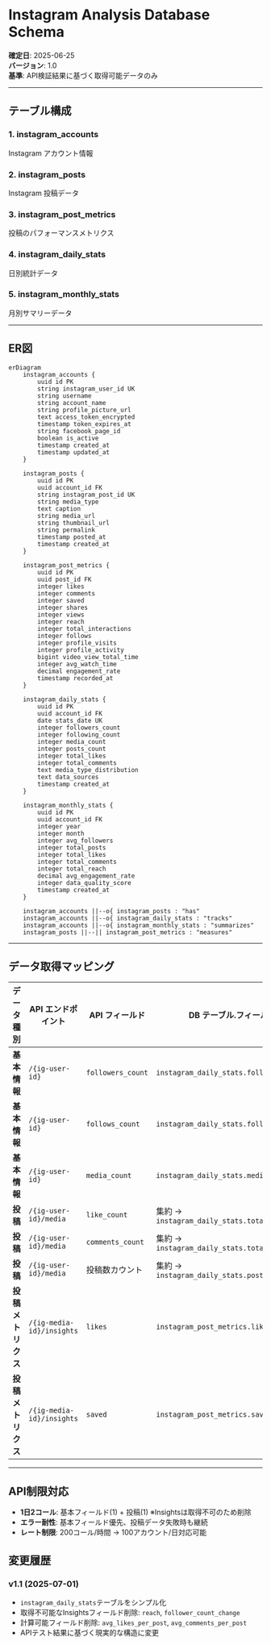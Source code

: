 # Instagram Analysis Database Schema

**確定日**: 2025-06-25  
**バージョン**: 1.0  
**基準**: API検証結果に基づく取得可能データのみ  

---

## テーブル構成

### 1. instagram_accounts
Instagram アカウント情報

### 2. instagram_posts  
Instagram 投稿データ

### 3. instagram_post_metrics
投稿のパフォーマンスメトリクス

### 4. instagram_daily_stats
日別統計データ

### 5. instagram_monthly_stats
月別サマリーデータ

---

## ER図

```mermaid
erDiagram
    instagram_accounts {
        uuid id PK
        string instagram_user_id UK
        string username
        string account_name
        string profile_picture_url
        text access_token_encrypted
        timestamp token_expires_at
        string facebook_page_id
        boolean is_active
        timestamp created_at
        timestamp updated_at
    }

    instagram_posts {
        uuid id PK
        uuid account_id FK
        string instagram_post_id UK
        string media_type
        text caption
        string media_url
        string thumbnail_url
        string permalink
        timestamp posted_at
        timestamp created_at
    }

    instagram_post_metrics {
        uuid id PK
        uuid post_id FK
        integer likes
        integer comments
        integer saved
        integer shares
        integer views
        integer reach
        integer total_interactions
        integer follows
        integer profile_visits
        integer profile_activity
        bigint video_view_total_time
        integer avg_watch_time
        decimal engagement_rate
        timestamp recorded_at
    }

    instagram_daily_stats {
        uuid id PK
        uuid account_id FK
        date stats_date UK
        integer followers_count
        integer following_count
        integer media_count
        integer posts_count
        integer total_likes
        integer total_comments
        text media_type_distribution
        text data_sources
        timestamp created_at
    }

    instagram_monthly_stats {
        uuid id PK
        uuid account_id FK
        integer year
        integer month
        integer avg_followers
        integer total_posts
        integer total_likes
        integer total_comments
        integer total_reach
        decimal avg_engagement_rate
        integer data_quality_score
        timestamp created_at
    }

    instagram_accounts ||--o{ instagram_posts : "has"
    instagram_accounts ||--o{ instagram_daily_stats : "tracks"
    instagram_accounts ||--o{ instagram_monthly_stats : "summarizes"
    instagram_posts ||--|| instagram_post_metrics : "measures"
```

---

## データ取得マッピング

| データ種別 | API エンドポイント | API フィールド | DB テーブル.フィールド |
|-----------|------------------|---------------|---------------------|
| **基本情報** | `/{ig-user-id}` | `followers_count` | `instagram_daily_stats.followers_count` |
| **基本情報** | `/{ig-user-id}` | `follows_count` | `instagram_daily_stats.following_count` |
| **基本情報** | `/{ig-user-id}` | `media_count` | `instagram_daily_stats.media_count` |
| **投稿** | `/{ig-user-id}/media` | `like_count` | 集約 → `instagram_daily_stats.total_likes` |
| **投稿** | `/{ig-user-id}/media` | `comments_count` | 集約 → `instagram_daily_stats.total_comments` |
| **投稿** | `/{ig-user-id}/media` | 投稿数カウント | 集約 → `instagram_daily_stats.posts_count` |
| **投稿メトリクス** | `/{ig-media-id}/insights` | `likes` | `instagram_post_metrics.likes` |
| **投稿メトリクス** | `/{ig-media-id}/insights` | `saved` | `instagram_post_metrics.saved` |

---

## API制限対応

- **1日2コール**: 基本フィールド(1) + 投稿(1) ※Insightsは取得不可のため削除
- **エラー耐性**: 基本フィールド優先、投稿データ失敗時も継続
- **レート制限**: 200コール/時間 → 100アカウント/日対応可能

## 変更履歴

### v1.1 (2025-07-01)
- `instagram_daily_stats`テーブルをシンプル化
- 取得不可能なInsightsフィールド削除: `reach`, `follower_count_change`
- 計算可能フィールド削除: `avg_likes_per_post`, `avg_comments_per_post`
- APIテスト結果に基づく現実的な構造に変更